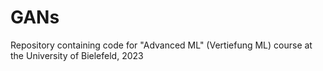 # GANs
Repository containing code for "Advanced ML" (Vertiefung ML) course at the University of Bielefeld, 2023
